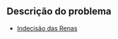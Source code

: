 ## Descrição do problema
   * [Indecisão das Renas](https://www.urionlinejudge.com.br/judge/pt/problems/view/2721)